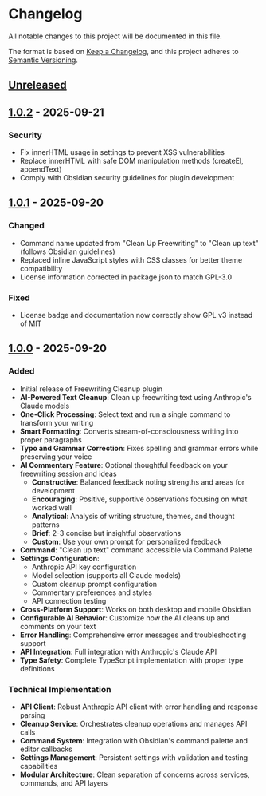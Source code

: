 # Changelog

All notable changes to this project will be documented in this file.

The format is based on [Keep a Changelog](https://keepachangelog.com/en/1.1.0/),
and this project adheres to [Semantic Versioning](https://semver.org/spec/v2.0.0.html).

## [Unreleased]

## [1.0.2] - 2025-09-21

### Security
- Fix innerHTML usage in settings to prevent XSS vulnerabilities
- Replace innerHTML with safe DOM manipulation methods (createEl, appendText)
- Comply with Obsidian security guidelines for plugin development

## [1.0.1] - 2025-09-20

### Changed
- Command name updated from "Clean Up Freewriting" to "Clean up text" (follows Obsidian guidelines)
- Replaced inline JavaScript styles with CSS classes for better theme compatibility
- License information corrected in package.json to match GPL-3.0

### Fixed
- License badge and documentation now correctly show GPL v3 instead of MIT

## [1.0.0] - 2025-09-20

### Added
- Initial release of Freewriting Cleanup plugin
- **AI-Powered Text Cleanup**: Clean up freewriting text using Anthropic's Claude models
- **One-Click Processing**: Select text and run a single command to transform your writing
- **Smart Formatting**: Converts stream-of-consciousness writing into proper paragraphs
- **Typo and Grammar Correction**: Fixes spelling and grammar errors while preserving your voice
- **AI Commentary Feature**: Optional thoughtful feedback on your freewriting session and ideas
  - **Constructive**: Balanced feedback noting strengths and areas for development
  - **Encouraging**: Positive, supportive observations focusing on what worked well
  - **Analytical**: Analysis of writing structure, themes, and thought patterns
  - **Brief**: 2-3 concise but insightful observations
  - **Custom**: Use your own prompt for personalized feedback
- **Command**: "Clean up text" command accessible via Command Palette
- **Settings Configuration**:
  - Anthropic API key configuration
  - Model selection (supports all Claude models)
  - Custom cleanup prompt configuration
  - Commentary preferences and styles
  - API connection testing
- **Cross-Platform Support**: Works on both desktop and mobile Obsidian
- **Configurable AI Behavior**: Customize how the AI cleans up and comments on your text
- **Error Handling**: Comprehensive error messages and troubleshooting support
- **API Integration**: Full integration with Anthropic's Claude API
- **Type Safety**: Complete TypeScript implementation with proper type definitions

### Technical Implementation
- **API Client**: Robust Anthropic API client with error handling and response parsing
- **Cleanup Service**: Orchestrates cleanup operations and manages API calls
- **Command System**: Integration with Obsidian's command palette and editor callbacks
- **Settings Management**: Persistent settings with validation and testing capabilities
- **Modular Architecture**: Clean separation of concerns across services, commands, and API layers

[Unreleased]: https://github.com/alexanderkucera/obsidian-freewriting-cleanup/compare/1.0.2...HEAD
[1.0.2]: https://github.com/alexanderkucera/obsidian-freewriting-cleanup/compare/1.0.1...1.0.2
[1.0.1]: https://github.com/alexanderkucera/obsidian-freewriting-cleanup/compare/1.0.0...1.0.1
[1.0.0]: https://github.com/alexanderkucera/obsidian-freewriting-cleanup/releases/tag/1.0.0